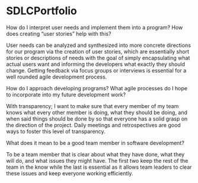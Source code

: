 # SDLCPortfolio

How do I interpret user needs and implement them into a program? How does creating “user stories” help with this?

User needs can be analyzed and synthesized into more concrete directions for our program via the creation of user stories, which are essentially short stories or descriptions of needs with the goal of simply encapsulating what actual users want and informing the developers what exactly they should change. Getting feedback via focus groups or interviews is essential for a well rounded agile development process.

How do I approach developing programs? What agile processes do I hope to incorporate into my future development work?

With transparency; I want to make sure that every member of my team knows what every other member is doing, what they should be doing, and when said things should be done by so that everyone has a solid grasp on the direction of the project. Daily meetings and retrospectives are good ways to foster this level of transparency.

What does it mean to be a good team member in software development?

To be a team member that is clear about what they have done, what they will do, and what issues they might have. The first two keep the rest of the team in the know while the last is essential as it allows team leaders to clear these issues and keep everyone working efficiently.
